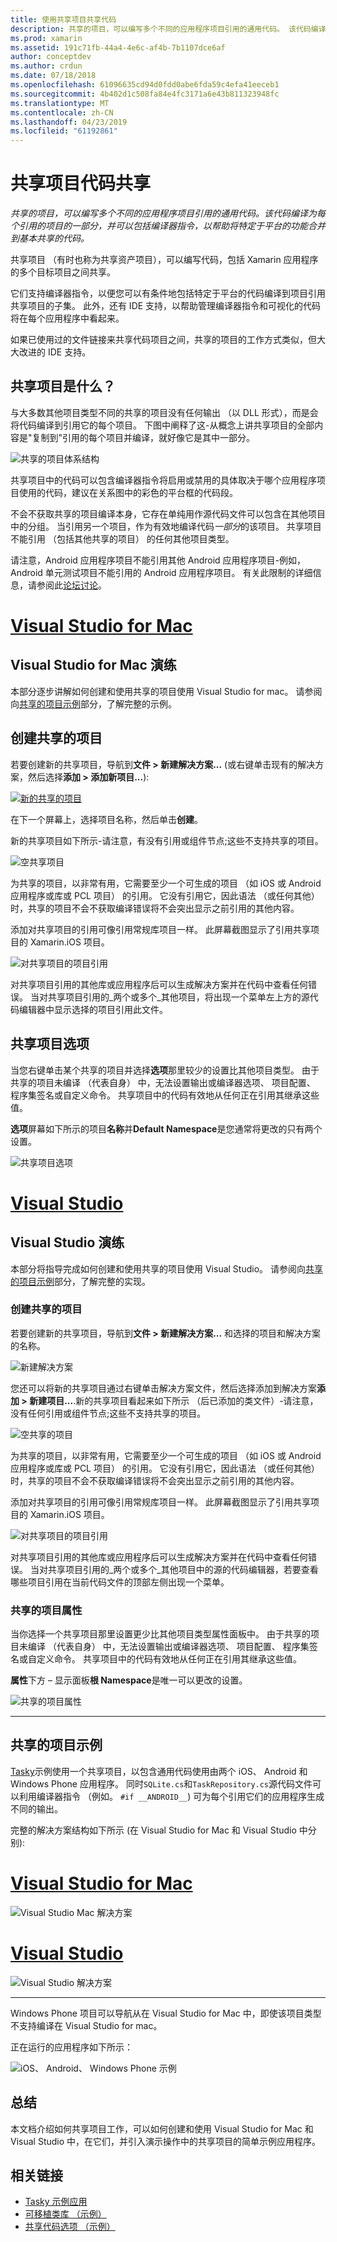 ```yaml
---
title: 使用共享项目共享代码
description: 共享的项目，可以编写多个不同的应用程序项目引用的通用代码。 该代码编译为每个引用的项目的一部分，并可以包括编译器指令，以帮助将特定于平台的功能合并到基本共享的代码。
ms.prod: xamarin
ms.assetid: 191c71fb-44a4-4e6c-af4b-7b1107dce6af
author: conceptdev
ms.author: crdun
ms.date: 07/18/2018
ms.openlocfilehash: 61096635cd94d0fdd0abe6fda59c4efa41eeceb1
ms.sourcegitcommit: 4b402d1c508fa84e4fc3171a6e43b811323948fc
ms.translationtype: MT
ms.contentlocale: zh-CN
ms.lasthandoff: 04/23/2019
ms.locfileid: "61192861"
---
```

# <a name="shared-projects-code-sharing"></a>共享项目代码共享

_共享的项目，可以编写多个不同的应用程序项目引用的通用代码。该代码编译为每个引用的项目的一部分，并可以包括编译器指令，以帮助将特定于平台的功能合并到基本共享的代码。_

共享项目 （有时也称为共享资产项目），可以编写代码，包括 Xamarin 应用程序的多个目标项目之间共享。

它们支持编译器指令，以便您可以有条件地包括特定于平台的代码编译到项目引用共享项目的子集。 此外，还有 IDE 支持，以帮助管理编译器指令和可视化的代码将在每个应用程序中看起来。

如果已使用过的文件链接来共享代码项目之间，共享的项目的工作方式类似，但大大改进的 IDE 支持。

## <a name="what-is-a-shared-project"></a>共享项目是什么？

与大多数其他项目类型不同的共享的项目没有任何输出 （以 DLL 形式），而是会将代码编译到引用它的每个项目。 下图中阐释了这-从概念上讲共享项目的全部内容是"复制到"引用的每个项目并编译，就好像它是其中一部分。

![](shared-projects-images/sharedassetproject.png "共享的项目体系结构")

共享项目中的代码可以包含编译器指令将启用或禁用的具体取决于哪个应用程序项目使用的代码，建议在关系图中的彩色的平台框的代码段。

不会不获取共享的项目编译本身，它存在单纯用作源代码文件可以包含在其他项目中的分组。 当引用另一个项目，作为有效地编译代码*一部分*的该项目。 共享项目不能引用 （包括其他共享的项目） 的任何其他项目类型。

请注意，Android 应用程序项目不能引用其他 Android 应用程序项目-例如，Android 单元测试项目不能引用的 Android 应用程序项目。 有关此限制的详细信息，请参阅此[论坛讨论](http://forums.xamarin.com/discussion/comment/98092/)。

# <a name="visual-studio-for-mactabmacos"></a>[Visual Studio for Mac](#tab/macos)

## <a name="visual-studio-for-mac-walkthrough"></a>Visual Studio for Mac 演练

本部分逐步讲解如何创建和使用共享的项目使用 Visual Studio for mac。 请参阅向[共享的项目示例](#Shared_Project_Example)部分，了解完整的示例。

## <a name="creating-a-shared-project"></a>创建共享的项目

若要创建新的共享项目，导航到**文件 > 新建解决方案...** (或右键单击现有的解决方案，然后选择**添加 > 添加新项目...**):

[![新的共享的项目](shared-projects-images/xs-newsolution-sml.png "新的解决方案")](shared-projects-images/xs-newsolution.png#lightbox)

在下一个屏幕上，选择项目名称，然后单击**创建**。

新的共享项目如下所示-请注意，有没有引用或组件节点;这些不支持共享的项目。

![空共享项目](shared-projects-images/xs-empty.png "空共享项目")

为共享的项目，以非常有用，它需要至少一个可生成的项目 （如 iOS 或 Android 应用程序或库或 PCL 项目） 的引用。 它没有引用它，因此语法 （或任何其他） 时，共享的项目不会不获取编译错误将不会突出显示之前引用的其他内容。

添加对共享项目的引用可像引用常规库项目一样。 此屏幕截图显示了引用共享项目的 Xamarin.iOS 项目。

![](shared-projects-images/xs-reference.png "对共享项目的项目引用")

对共享项目引用的其他库或应用程序后可以生成解决方案并在代码中查看任何错误。 当对共享项目引用的_两个或多个_其他项目，将出现一个菜单左上方的源代码编辑器中显示选择的项目引用此文件。

## <a name="shared-project-options"></a>共享项目选项

当您右键单击某个共享的项目并选择**选项**那里较少的设置比其他项目类型。 由于共享的项目未编译 （代表自身） 中，无法设置输出或编译器选项、 项目配置、 程序集签名或自定义命令。 共享项目中的代码有效地从任何正在引用其继承这些值。



**选项**屏幕如下所示的项目**名称**并**Default Namespace**是您通常将更改的只有两个设置。


![](shared-projects-images/xs-sharedprojectoptions.png "共享项目选项")



# <a name="visual-studiotabwindows"></a>[Visual Studio](#tab/windows)



## <a name="visual-studio-walkthrough"></a>Visual Studio 演练


本部分将指导完成如何创建和使用共享的项目使用 Visual Studio。 请参阅向[共享的项目示例](#Shared_Project_Example)部分，了解完整的实现。

### <a name="creating-a-shared-project"></a>创建共享的项目

若要创建新的共享项目，导航到**文件 > 新建解决方案...** 和选择的项目和解决方案的名称。

![](shared-projects-images/vs-newsolution.png "新建解决方案")

您还可以将新的共享项目通过右键单击解决方案文件，然后选择添加到解决方案**添加 > 新建项目...**.新的共享项目看起来如下所示 （后已添加的类文件）-请注意，没有任何引用或组件节点;这些不支持共享的项目。

![](shared-projects-images/vs-empty.png "空共享的项目")

为共享的项目，以非常有用，它需要至少一个可生成的项目 （如 iOS 或 Android 应用程序或库或 PCL 项目） 的引用。 它没有引用它，因此语法 （或任何其他） 时，共享的项目不会不获取编译错误将不会突出显示之前引用的其他内容。

添加对共享项目的引用可像引用常规库项目一样。 此屏幕截图显示了引用共享项目的 Xamarin.iOS 项目。

![](shared-projects-images/vs-reference.png "对共享项目的项目引用")

对共享项目引用的其他库或应用程序后可以生成解决方案并在代码中查看任何错误。 当对共享项目引用的_两个或多个_其他项目中的源的代码编辑器，若要查看哪些项目引用在当前代码文件的顶部左侧出现一个菜单。


### <a name="shared-project-properties"></a>共享的项目属性


当你选择一个共享项目那里设置更少比其他项目类型属性面板中。 由于共享的项目未编译 （代表自身） 中，无法设置输出或编译器选项、 项目配置、 程序集签名或自定义命令。 共享项目中的代码有效地从任何正在引用其继承这些值。

**属性**下方 – 显示面板**根 Namespace**是唯一可以更改的设置。

![](shared-projects-images/vs-sharedprojectproperties.png "共享的项目属性")

-----

<a name="Shared_Project_Example"/>

## <a name="shared-project-example"></a>共享的项目示例

[Tasky](https://github.com/xamarin/mobile-samples/tree/master/Tasky)示例使用一个共享项目，以包含通用代码使用由两个 iOS、 Android 和 Windows Phone 应用程序。 同时`SQLite.cs`和`TaskRepository.cs`源代码文件可以利用编译器指令 （例如。 `#if __ANDROID__`) 可为每个引用它们的应用程序生成不同的输出。

完整的解决方案结构如下所示 (在 Visual Studio for Mac 和 Visual Studio 中分别):

# <a name="visual-studio-for-mactabmacos"></a>[Visual Studio for Mac](#tab/macos)

![](shared-projects-images/xs-examplesolution.png "Visual Studio Mac 解决方案")

# <a name="visual-studiotabwindows"></a>[Visual Studio](#tab/windows)

![](shared-projects-images/vs-examplesolution.png "Visual Studio 解决方案")

-----

Windows Phone 项目可以导航从在 Visual Studio for Mac 中，即使该项目类型不支持编译在 Visual Studio for mac。

正在运行的应用程序如下所示：

![](shared-projects-images/example.png "iOS、 Android、 Windows Phone 示例")

## <a name="summary"></a>总结

本文档介绍如何共享项目工作，可以如何创建和使用 Visual Studio for Mac 和 Visual Studio 中，在它们，并引入演示操作中的共享项目的简单示例应用程序。

## <a name="related-links"></a>相关链接

- [Tasky 示例应用](https://github.com/xamarin/mobile-samples/tree/master/Tasky)
- [可移植类库 （示例）](~/cross-platform/app-fundamentals/pcl.md)
- [共享代码选项 （示例）](~/cross-platform/app-fundamentals/code-sharing.md)
